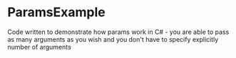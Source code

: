 # ParamsExample
Code written to demonstrate how params work in C# - you are able to pass as many arguments as you wish and you don't have to specify explicitly number of arguments
